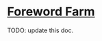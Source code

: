 # [Foreword Farm](https://www.mousehuntgame.com/preferences.php?tab=mousehunt-improved-settings#mousehunt-improved-settings-location-hud)

TODO: update this doc.
